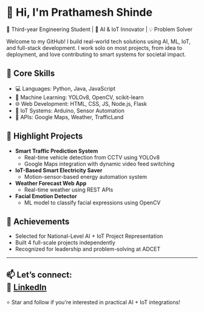 # 👋 Hi, I'm Prathamesh Shinde

🚀 Third-year Engineering Student | 🔬 AI & IoT Innovator | 💡 Problem Solver

Welcome to my GitHub! I build real-world tech solutions using AI, ML, IoT, and full-stack development. I work solo on most projects, from idea to deployment, and love contributing to smart systems for societal impact.

## 🔧 Core Skills
- 💻 Languages: Python, Java, JavaScript
- 🤖 Machine Learning: YOLOv8, OpenCV, scikit-learn
- 🌐 Web Development: HTML, CSS, JS, Node.js, Flask
- 📡 IoT Systems: Arduino, Sensor Automation
- 🔗 APIs: Google Maps, Weather, TrafficLand

## 💼 Highlight Projects
- **Smart Traffic Prediction System**
  - Real-time vehicle detection from CCTV using YOLOv8
  - Google Maps integration with dynamic video feed switching
- **IoT-Based Smart Electricity Saver**
  - Motion-sensor-based energy automation system
- **Weather Forecast Web App**
  - Real-time weather using REST APIs
- **Facial Emotion Detector**
  - ML model to classify facial expressions using OpenCV

## 🏅 Achievements
- Selected for National-Level AI + IoT Project Representation
- Built 4 full-scale projects independently
- Recognized for leadership and problem-solving at ADCET

---

📫 **Let’s connect:**  
🔗 [LinkedIn](www.linkedin.com/in/prathamesh-shinde-05942b288)  
---

⭐️ Star and follow if you're interested in practical AI + IoT integrations!
